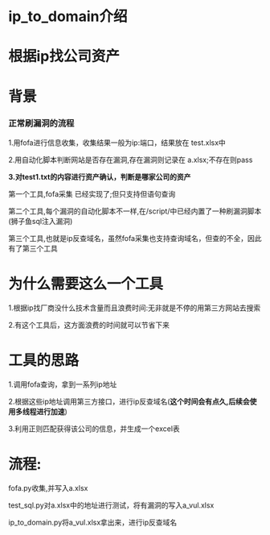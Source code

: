 # ip_to_domain介绍

# 根据ip找公司资产

# 背景

### **正常刷漏洞的流程**

1.用fofa进行信息收集，收集结果一般为ip:端口，结果放在 test.xlsx中

2.用自动化脚本判断网站是否存在漏洞,存在漏洞则记录在 a.xlsx;不存在则pass

**3.对test1.txt的内容进行资产确认，判断是哪家公司的资产**

第一个工具,fofa采集 已经实现了;但只支持但语句查询

第二个工具,每个漏洞的自动化脚本不一样,在/script/中已经内置了一种刷漏洞脚本(狮子鱼sql注入漏洞)

第三个工具,也就是ip反查域名，虽然fofa采集也支持查询域名，但查的不全，因此有了第三个工具

# 为什么需要这么一个工具

1.根据ip找厂商没什么技术含量而且浪费时间:无非就是不停的用第三方网站去搜索

2.有这个工具后，这方面浪费的时间就可以节省下来

# 工具的思路

1.调用fofa查询，拿到一系列ip地址

2.根据这些ip地址调用第三方接口，进行ip反查域名(**这个时间会有点久,后续会使用多线程进行加速**)

3.利用正则匹配获得该公司的信息，并生成一个excel表



# 流程: 

fofa.py收集,并写入a.xlsx

test_sql.py对a.xlsx中的地址进行测试，将有漏洞的写入a_vul.xlsx

ip_to_domain.py将a_vul.xlsx拿出来，进行ip反查域名











































